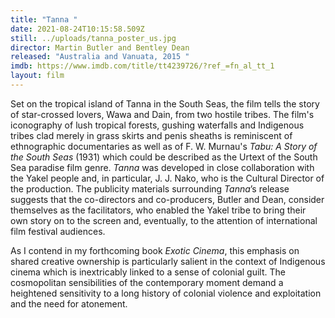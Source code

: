 ```yaml
---
title: "Tanna "
date: 2021-08-24T10:15:58.509Z
still: ../uploads/tanna_poster_us.jpg
director: Martin Butler and Bentley Dean
released: "Australia and Vanuata, 2015 "
imdb: https://www.imdb.com/title/tt4239726/?ref_=fn_al_tt_1
layout: film
---
```

Set on the tropical island of Tanna in the South Seas, the film tells the story of star-crossed lovers, Wawa and Dain, from two hostile tribes. The film's iconography of lush tropical forests, gushing waterfalls and Indigenous tribes clad merely in grass skirts and penis sheaths is reminiscent of ethnographic documentaries as well as of  F. W. Murnau's *Tabu: A Story of the South Seas* (1931) which could be described as the Urtext of the South Sea paradise film genre. *Tanna* was developed in close collaboration with the Yakel people and, in particular, J. J. Nako, who is the Cultural Director of the production. The publicity materials surrounding *Tanna*’s release suggests that the co-directors and co-producers, Butler and Dean, consider themselves as the facilitators, who enabled the Yakel tribe to bring their own story on to the screen and, eventually, to the attention of international film festival audiences. 

As I contend in my forthcoming book *Exotic Cinema*, this emphasis on shared creative ownership is particularly salient in the context of Indigenous cinema which is inextricably linked to a sense of colonial guilt. The cosmopolitan sensibilities of the contemporary moment demand a heightened sensitivity to a long history of colonial violence and exploitation and the need for atonement.